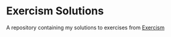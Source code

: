 # Exercism Solutions

A repository containing my solutions to exercises from [Exercism](https://exercism.io)

